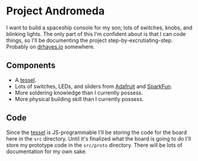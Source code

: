 Project Andromeda
=================

I want to build a spaceship console for my son; lots of switches, knobs, and
blinking lights. The only part of this I'm confident about is that I can code
things, so I'll be documenting the project step-by-excrutiating-step.
Probably on [drhayes.io][] somewhere.

Components
----------

  * A [tessel][].
  * Lots of switches, LEDs, and sliders from [Adafruit][] and [SparkFun][].
  * More soldering knowledge than I currently possess.
  * More physical building skill than I currently possess.

Code
----

Since the [tessel][] is JS-programmable I'll be storing the code for the board
here in the `src` directory. Until it's finalized what the board is going to
do I'll store my prototype code in the `src/proto` directory. There will be
lots of documentation for my own sake.

  [drhayes.io]: http://drhayes.io
  [tessel]: https://tessel.io/
  [Adafruit]: https://www.adafruit.com/
  [SparkFun]: https://www.sparkfun.com/
